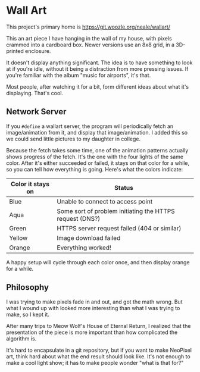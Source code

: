 Wall Art
========

This project's primary home is
https://git.woozle.org/neale/wallart/

This an art piece I have
hanging in the wall of my house, with
pixels crammed into a cardboard box.
Newer versions use an 8x8 grid,
in a 3D-printed enclosure.

It doesn't display anything significant.
The idea is to have something to look at if you're idle,
without it being a distraction from more pressing issues.
If you're familiar with the album "music for airports",
it's that.

Most people, after watching it for a bit,
form different ideas about what it's displaying.
That's cool.


Network Server
--------------

If you `#define` a wallart server,
the program will periodically fetch an image/animation from it,
and display that image/animation.
I added this so we could send little pictures to my daughter in college.

Because the fetch takes some time,
one of the animation patterns actually shows progress of the fetch.
It's the one with the four lights of the same color.
After it's either succeeded or failed,
it stays on that color for a while,
so you can tell how everything is going.
Here's what the colors indicate:

Color it stays on | Status
--- | ---
Blue | Unable to connect to access point
Aqua | Some sort of problem initiating the HTTPS request (DNS?)
Green | HTTPS server request failed (404 or similar)
Yellow | Image download failed
Orange | Everything worked!

A happy setup will cycle through each color once,
and then display orange for a while.


Philosophy
----------

I was trying to make pixels fade in and out,
and got the math wrong.
But what I wound up with looked more interesting
than what I was trying to make,
so I kept it.

After many trips to Meow Wolf's House of Eternal Return,
I realized that the presentation of the piece
is more important
than how complicated the algorithm is.

It's hard to encapsulate in a git repository,
but if you want to make NeoPixel art,
think hard about what the end result should look like.
It's not enough to make a cool light show;
it has to make people wonder "what is that for?"

